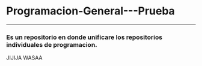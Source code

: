 # Programacion-General---Prueba

----
### Es un repositorio en donde unificare los repositorios individuales de programacion.


JIJIJA
WASAA
